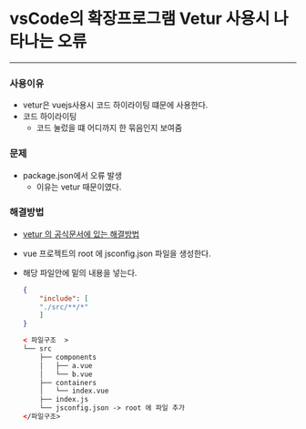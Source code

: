 # vsCode의 확장프로그램 Vetur 사용시 나타나는 오류 

---

### 사용이유 

- vetur은 vuejs사용시 코드 하이라이팅 떄문에 사용한다. 
- 코드 하이라이팅 
  - 코드 눌렀을 떄 어디까지 한 묶음인지 보여줌 

### 문제 

- package.json에서 오류 발생
  - 이유는 vetur 때문이였다. 

### 해결방법

- [vetur 의 공식문서에 있는 해결방법](https://vuejs.github.io/vetur/guide/setup.html#project-setup)

- vue 프로젝트의 root 에 jsconfig.json 파일을 생성한다. 

- 해당 파일안에 밑의 내용을 넣는다. 
  ```json
  {
      "include": [
      "./src/**/*"
      ]
  }
  ```
  
  ```html
  < 파일구조  >
  └── src
      ├── components
      │   ├── a.vue
      │   └── b.vue
      ├── containers
      │   └── index.vue
      ├── index.js
      └── jsconfig.json -> root 에 파일 추가 
  </파일구조>
  ```
  
  

